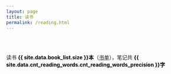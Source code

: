 ```yaml
---
layout: page
title: 读书
permalink: /reading.html
---
```


<div id="sidebar_type" class="reading"></div>
<br>
<object data="/pages/trophy.svg" style="width: 100%;max-width: 550px;"></object>
<br>

 <style>
  .bold-black-text {
      font-weight: bold;
      color: #000;
  }
</style>

读书 <span class="bold-black-text">{{ site.data.book_list.size }}本</span>（<a href="/BookList.html">书单</a>），笔记共 <span class="bold-black-text">{{ site.data.cnt_reading_words.cnt_reading_words_precision }}字</span>


<div id="all_books"></div>

<script>
fetch('/pages/reading.json')
  .then(response => response.json())
  .then(data => {
    const container = document.getElementById('all_books');

    data.forEach(item => {
      // 一级导航标题（板块）
      const h3 = document.createElement('h3');
      h3.textContent = item.l1;
      container.appendChild(h3);

      // 创建表格
      const table = document.createElement('table');
      table.innerHTML = `
        <thead>
          <tr>
            <th>板块</th>
            <th>条目</th>
          </tr>
        </thead>
      `;
      const tbody = document.createElement('tbody');

      // 遍历二级数据，每个子项对应一行
      item.l2.forEach(subItem => {
        const article = subItem.l3;
        const cnt = subItem.cnt;

        const tr = document.createElement('tr');

        // 第一列：文章链接及字数
        const td1 = document.createElement('td');
        const a1 = document.createElement('a');
        a1.href = `/reading/${article}.html`;
        // 使用 innerHTML 来包含 sup 标签
        a1.innerHTML = `${article}<sup class="wordcnt">${cnt}字</sup>`;
        td1.appendChild(a1);
        tr.appendChild(td1);

        // 第二列：h2标题列表，每个标题生成一个链接
        const td2 = document.createElement('td');
        // 将每个 h2 标题生成链接，使用 encodeURIComponent 编码参数
        const h2Links = subItem.h2.map(h2 => {
          // 可选：将下划线替换为空格显示
          // const displayText = h2.replace('_', ' ');
          // return `<a href="docs/${item.l1}/${article}.md?id=${encodeURIComponent(h2)}">${displayText}</a>`;
          return `<a href="/reading/${article}.html#${encodeURIComponent(h2)}">${h2}</a>`;
        }).join('，');
        td2.innerHTML = h2Links;
        tr.appendChild(td2);

        tbody.appendChild(tr);
      });

      table.appendChild(tbody);
      container.appendChild(table);
    });
  })
  .catch(err => console.error('加载 JSON 失败：', err));
</script>
